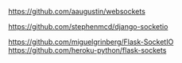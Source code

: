 https://github.com/aaugustin/websockets

https://github.com/stephenmcd/django-socketio

https://github.com/miguelgrinberg/Flask-SocketIO
https://github.com/heroku-python/flask-sockets
